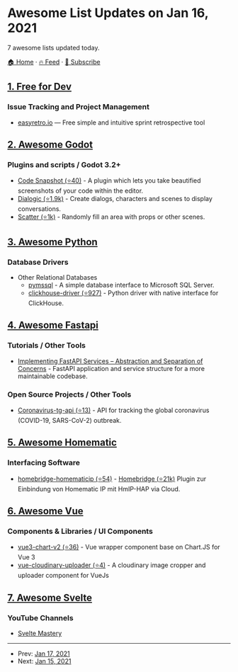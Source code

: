 # Awesome List Updates on Jan 16, 2021

7 awesome lists updated today.

[🏠 Home](/README.md) · [🔥 Feed](https://test.trackawesomelist.com/feed.xml) · [📮 Subscribe](https://trackawesomelist.us17.list-manage.com/subscribe?u=d2f0117aa829c83a63ec63c2f&id=36a103854c)



## [1. Free for Dev](/content/ripienaar/free-for-dev/README.md)

### Issue Tracking and Project Management

*   [easyretro.io](https://www.easyretro.io/) — Free simple and intuitive sprint retrospective tool

## [2. Awesome Godot](/content/godotengine/awesome-godot/README.md)

### Plugins and scripts / Godot 3.2+

*   [Code Snapshot (⭐40)](https://github.com/fenix-hub/godot-engine.code-snapshot) - A plugin which lets you take beautified screenshots of your code within the editor.
*   [Dialogic (⭐1.9k)](https://github.com/coppolaemilio/dialogic) - Create dialogs, characters and scenes to display conversations.
*   [Scatter (⭐1k)](https://github.com/HungryProton/scatter) - Randomly fill an area with props or other scenes.

## [3. Awesome Python](/content/vinta/awesome-python/README.md)

### Database Drivers

*   Other Relational Databases
    *   [pymssql](https://pymssql.readthedocs.io/en/latest/) - A simple database interface to Microsoft SQL Server.
    *   [clickhouse-driver (⭐927)](https://github.com/mymarilyn/clickhouse-driver) - Python driver with native interface for ClickHouse.

## [4. Awesome Fastapi](/content/mjhea0/awesome-fastapi/README.md)

### Tutorials / Other Tools

*   [Implementing FastAPI Services – Abstraction and Separation of Concerns](https://camillovisini.com/article/abstracting-fastapi-services/) - FastAPI application and service structure for a more maintainable codebase.

### Open Source Projects / Other Tools

*   [Coronavirus-tg-api (⭐13)](https://github.com/egbakou/coronavirus-tg-api) - API for tracking the global coronavirus (COVID-19, SARS-CoV-2) outbreak.

## [5. Awesome Homematic](/content/homematic-community/awesome-homematic/README.md)

### Interfacing Software

*   [homebridge-homematicip (⭐54)](https://github.com/marcsowen/homebridge-homematicip) - [Homebridge (⭐21k)](https://github.com/nfarina/homebridge) Plugin zur Einbindung von Homematic IP mit HmIP-HAP via Cloud.

## [6. Awesome Vue](/content/vuejs/awesome-vue/README.md)

### Components & Libraries / UI Components

*   [vue3-chart-v2 (⭐36)](https://github.com/vutran6853/vue3-chart-v2) - Vue wrapper component base on Chart.JS for Vue 3
*   [vue-cloudinary-uploader (⭐4)](https://github.com/xinnks/vue-cloudinary-uploader) - A cloudinary image cropper and uploader component for VueJs

## [7. Awesome Svelte](/content/TheComputerM/awesome-svelte/README.md)

### YouTube Channels

*   [Svelte Mastery](https://www.youtube.com/channel/UCg6SQd5jnWo5Y70rZD9SQFA)

---

- Prev: [Jan 17, 2021](/content/2021/01/17/README.md)
- Next: [Jan 15, 2021](/content/2021/01/15/README.md)